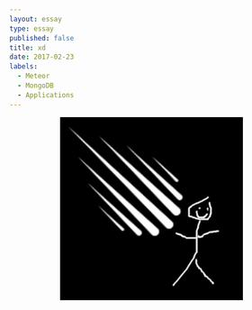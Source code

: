 ```yaml
---
layout: essay
type: essay
published: false
title: xd
date: 2017-02-23
labels:
  - Meteor
  - MongoDB
  - Applications
---
```


<p align="center">
  <img src="../images/itsme.png" height="325" width="325"/>
</p>
